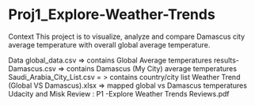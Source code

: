 # Proj1_Explore-Weather-Trends
Context
This project is to visualize, analyze and compare Damascus city average temperature with overall global average temperature.

Data
global_data.csv => contains Global Average temperatures
results-Damascus.csv => contains Damascus (My City) average temperatures
Saudi_Arabia_City_List.csv = > contains country/city list
Weather Trend (Global VS Damascus).xlsx => mapped global vs Damascus temperatures
Udacity and Misk Review :
P1 -Explore Weather Trends Reviews.pdf
